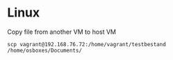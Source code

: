 # Linux

Copy file from another VM to host VM
```console
scp vagrant@192.168.76.72:/home/vagrant/testbestand /home/osboxes/Documents/
```